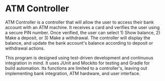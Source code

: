 # ATM Controller
ATM Controller is a controller that will allow the user to access their bank account with an ATM machine. It receives a card and verifies the user using a secure PIN number. Once verified, the user can select 1) Show balance, 2) Make a deposit, or 3) Make a withdrawal. The controller will display the balance, and update the bank account's balance according to deposit or withdrawal actions. 

This program is designed using test-driven development and continuous integration in mind. It uses JUnit and Mockito for testing and Gradle for build automation. Its functions are limited to a controller's, leaving out implementing bank integration, ATM hardware, and user interface.
